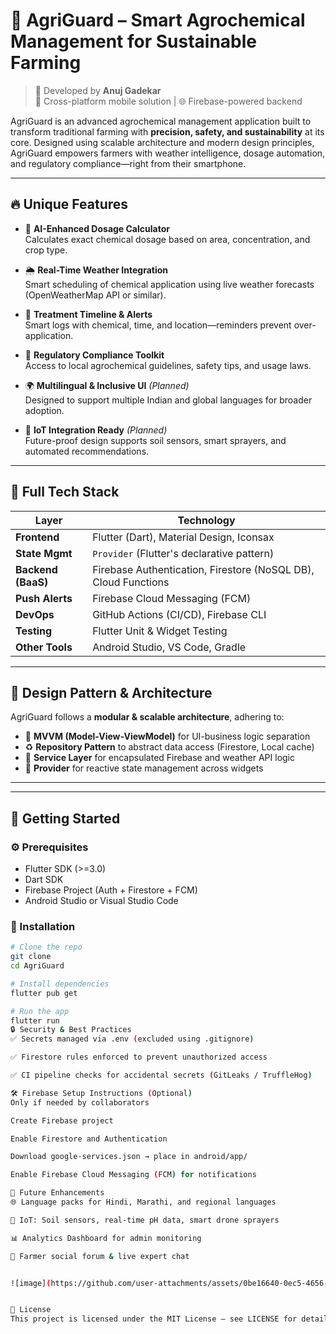 # 🌾 AgriGuard – Smart Agrochemical Management for Sustainable Farming

> 🚀 Developed by **Anuj Gadekar**  
> 📱 Cross-platform mobile solution | 🌐 Firebase-powered backend  
 

AgriGuard is an advanced agrochemical management application built to transform traditional farming with **precision, safety, and sustainability** at its core. Designed using scalable architecture and modern design principles, AgriGuard empowers farmers with weather intelligence, dosage automation, and regulatory compliance—right from their smartphone.

---

## 🔥 Unique Features

- 🧪 **AI-Enhanced Dosage Calculator**  
  Calculates exact chemical dosage based on area, concentration, and crop type.

- 🌦️ **Real-Time Weather Integration**  
  Smart scheduling of chemical application using live weather forecasts (OpenWeatherMap API or similar).

- 📅 **Treatment Timeline & Alerts**  
  Smart logs with chemical, time, and location—reminders prevent over-application.

- 📜 **Regulatory Compliance Toolkit**  
  Access to local agrochemical guidelines, safety tips, and usage laws.

- 🌍 **Multilingual & Inclusive UI** *(Planned)*  
  Designed to support multiple Indian and global languages for broader adoption.

- 📡 **IoT Integration Ready** *(Planned)*  
  Future-proof design supports soil sensors, smart sprayers, and automated recommendations.

---

## 🧰 Full Tech Stack

| Layer            | Technology                              |
|------------------|------------------------------------------|
| **Frontend**     | Flutter (Dart), Material Design, Iconsax |
| **State Mgmt**   | `Provider` (Flutter's declarative pattern) |
| **Backend (BaaS)** | Firebase Authentication, Firestore (NoSQL DB), Cloud Functions |
| **Push Alerts**  | Firebase Cloud Messaging (FCM)           |
| **DevOps**       | GitHub Actions (CI/CD), Firebase CLI     |
| **Testing**      | Flutter Unit & Widget Testing            |
| **Other Tools**  | Android Studio, VS Code, Gradle          |

---

## 🧩 Design Pattern & Architecture

AgriGuard follows a **modular & scalable architecture**, adhering to:

- 🧠 **MVVM (Model-View-ViewModel)** for UI-business logic separation
- ♻️ **Repository Pattern** to abstract data access (Firestore, Local cache)
- 🧾 **Service Layer** for encapsulated Firebase and weather API logic
- 🔄 **Provider** for reactive state management across widgets

---


---

## 🚀 Getting Started

### ⚙️ Prerequisites

- Flutter SDK (>=3.0)
- Dart SDK
- Firebase Project (Auth + Firestore + FCM)
- Android Studio or Visual Studio Code

### 🧪 Installation

```bash
# Clone the repo
git clone 
cd AgriGuard

# Install dependencies
flutter pub get

# Run the app
flutter run
🔒 Security & Best Practices
✅ Secrets managed via .env (excluded using .gitignore)

✅ Firestore rules enforced to prevent unauthorized access

✅ CI pipeline checks for accidental secrets (GitLeaks / TruffleHog)

🛠️ Firebase Setup Instructions (Optional)
Only if needed by collaborators

Create Firebase project

Enable Firestore and Authentication

Download google-services.json → place in android/app/

Enable Firebase Cloud Messaging (FCM) for notifications

🔮 Future Enhancements
🌐 Language packs for Hindi, Marathi, and regional languages

📡 IoT: Soil sensors, real-time pH data, smart drone sprayers

📊 Analytics Dashboard for admin monitoring

🤝 Farmer social forum & live expert chat


![image](https://github.com/user-attachments/assets/0be16640-0ec5-4656-83df-1fb614f07c0b)


📝 License
This project is licensed under the MIT License – see LICENSE for details.

